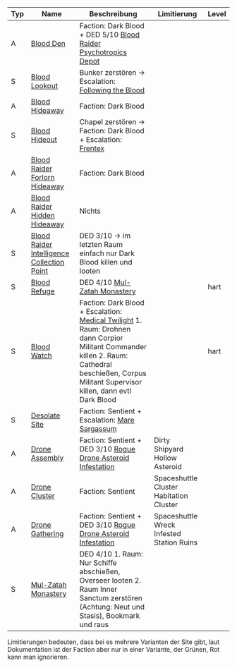 |Typ|Name|Beschreibung|Limitierung|Level|
|---|---|---|---|---|
|<span class="blue">A</span>|[Blood Den](http://de.sistersprobe.wikia.com/wiki/Blood_Den)|Faction: Dark Blood + DED 5/10 [Blood Raider Psychotropics Depot](http://de.sistersprobe.wikia.com/wiki/Blood_Raider_Psychotropics_Depot)|||
|<span class="orange">S</span>|[Blood Lookout](http://de.sistersprobe.wikia.com/wiki/Blood_Lookout)|Bunker zerstören -> Escalation: [Following the Blood](http://de.sistersprobe.wikia.com/wiki/Following_the_Blood)|||
|<span class="blue">A</span>|[Blood Hideaway](http://de.sistersprobe.wikia.com/wiki/Blood_Hideaway)|Faction: Dark Blood|||
|<span class="orange">S</span>|[Blood Hideout](http://de.sistersprobe.wikia.com/wiki/Blood_Hideout)|Chapel zerstören -> Faction: Dark Blood + Escalation: [Frentex](http://de.sistersprobe.wikia.com/wiki/Frentex)|||
|<span class="blue">A</span>|[Blood Raider Forlorn Hideaway](http://de.sistersprobe.wikia.com/wiki/Blood_Raider_Forlorn_Hideaway)|Faction: Dark Blood|||
|<span class="blue">A</span>|[Blood Raider Hidden Hideaway](http://de.sistersprobe.wikia.com/wiki/Blood_Raider_Hidden_Hideaway)|<span class="red">Nichts</span>|||
|<span class="orange">S</span>|[Blood Raider Intelligence Collection Point](http://de.sistersprobe.wikia.com/wiki/Blood_Raider_Intelligence_Collection_Point)|<span class="green">DED 3/10</span> -> im letzten Raum einfach nur Dark Blood killen und looten|||
|<span class="orange">S</span>|[Blood Refuge](http://de.sistersprobe.wikia.com/wiki/Blood_Refuge)|DED 4/10 [Mul-Zatah Monastery](http://de.sistersprobe.wikia.com/wiki/Mul-Zatah_Monastery)||hart|
|<span class="orange">S</span>|[Blood Watch](http://de.sistersprobe.wikia.com/wiki/Blood_Watch)|Faction: Dark Blood + Escalation: [Medical Twilight](http://de.sistersprobe.wikia.com/wiki/Medical_Twilight) 1. Raum: Drohnen dann Corpior Militant Commander killen 2. Raum: Cathedral beschießen, Corpus Militant Supervisor killen, dann evtl Dark Blood||hart|
|<span class="orange">S</span>|[Desolate Site](http://de.sistersprobe.wikia.com/wiki/Desolate_Site)|Faction: Sentient + Escalation: [Mare Sargassum](http://de.sistersprobe.wikia.com/wiki/Mare_Sargassum)|||
|<span class="blue">A</span>|[Drone Assembly](http://de.sistersprobe.wikia.com/wiki/Drone_Assembly)|Faction: Sentient + DED 3/10 [Rogue Drone Asteroid Infestation](http://de.sistersprobe.wikia.com/wiki/Rogue_Drone_Asteroid_Infestation)|<span class="green">Dirty Shipyard</span> <span class="red">Hollow Asteroid</span>||
|<span class="blue">A</span>|[Drone Cluster](http://de.sistersprobe.wikia.com/wiki/Drone_Cluster)|Faction: Sentient|<span class="green">Spaceshuttle Cluster</span> <span class="red">Habitation Cluster</span>||
|<span class="blue">A</span>|[Drone Gathering](http://de.sistersprobe.wikia.com/wiki/Drone_Gathering)|Faction: Sentient + DED 3/10 [Rogue Drone Asteroid Infestation](http://de.sistersprobe.wikia.com/wiki/Rogue_Drone_Asteroid_Infestation)|<span class="green">Spaceshuttle Wreck</span> <span class="red">Infested Station Ruins</span>||
|<span class="orange">S</span>|[Mul-Zatah Monastery](http://de.sistersprobe.wikia.com/wiki/Mul-Zatah_Monastery)|<span class="green">DED 4/10</span> 1. Raum: Nur Schiffe abschießen, Overseer looten 2. Raum Inner Sanctum zerstören (Achtung: Neut und Stasis), Bookmark und raus|||

Limitierungen bedeuten, dass bei es mehrere Varianten der Site gibt, laut Dokumentation ist der Faction aber nur in einer Variante, der <span class="green">Grünen</span>, <span class="red">Rot</span> kann man ignorieren.
